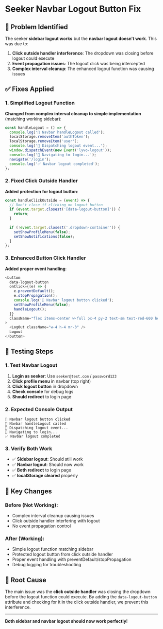 # Seeker Navbar Logout Button Fix

## 🚨 Problem Identified
The seeker **sidebar logout works** but the **navbar logout doesn't work**. This was due to:
1. **Click outside handler interference**: The dropdown was closing before logout could execute
2. **Event propagation issues**: The logout click was being intercepted
3. **Complex interval cleanup**: The enhanced logout function was causing issues

## ✅ Fixes Applied

### 1. Simplified Logout Function
**Changed from complex interval cleanup to simple implementation** (matching working sidebar):
```javascript
const handleLogout = () => {
  console.log('🔄 Navbar handleLogout called');
  localStorage.removeItem('authToken');
  localStorage.removeItem('user');
  console.log('📡 Dispatching logout event...');
  window.dispatchEvent(new Event('lyvo-logout'));
  console.log('🚀 Navigating to login...');
  navigate('/login');
  console.log('✅ Navbar logout completed');
};
```

### 2. Fixed Click Outside Handler
**Added protection for logout button**:
```javascript
const handleClickOutside = (event) => {
  // Don't close if clicking on logout button
  if (event.target.closest('[data-logout-button]')) {
    return;
  }
  
  if (!event.target.closest('.dropdown-container')) {
    setShowProfileMenu(false);
    setShowNotifications(false);
  }
};
```

### 3. Enhanced Button Click Handler
**Added proper event handling**:
```javascript
<button
  data-logout-button
  onClick={(e) => {
    e.preventDefault();
    e.stopPropagation();
    console.log('🔄 Navbar logout button clicked');
    setShowProfileMenu(false);
    handleLogout();
  }}
  className="flex items-center w-full px-4 py-2 text-sm text-red-600 hover:bg-red-50 transition-colors"
>
  <LogOut className="w-4 h-4 mr-3" />
  Logout
</button>
```

## 🧪 Testing Steps

### 1. Test Navbar Logout
1. **Login as seeker**: Use `seeker@test.com` / `password123`
2. **Click profile menu** in navbar (top right)
3. **Click logout button** in dropdown
4. **Check console** for debug logs
5. **Should redirect** to login page

### 2. Expected Console Output
```
🔄 Navbar logout button clicked
🔄 Navbar handleLogout called
📡 Dispatching logout event...
🚀 Navigating to login...
✅ Navbar logout completed
```

### 3. Verify Both Work
- ✅ **Sidebar logout**: Should still work
- ✅ **Navbar logout**: Should now work
- ✅ **Both redirect** to login page
- ✅ **localStorage cleared** properly

## 🔧 Key Changes

### Before (Not Working):
- Complex interval cleanup causing issues
- Click outside handler interfering with logout
- No event propagation control

### After (Working):
- Simple logout function matching sidebar
- Protected logout button from click outside handler
- Proper event handling with preventDefault/stopPropagation
- Debug logging for troubleshooting

## 🎯 Root Cause
The main issue was the **click outside handler** was closing the dropdown before the logout function could execute. By adding the `data-logout-button` attribute and checking for it in the click outside handler, we prevent this interference.

---

**Both sidebar and navbar logout should now work perfectly!**
